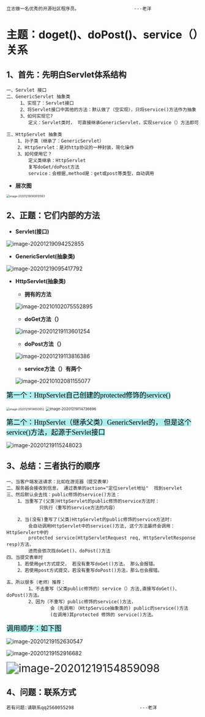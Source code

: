 ~~~
立志做一名优秀的开源社区程序员。					---老洋
~~~

# 主题：doget()、doPost()、service（）关系

## 1、首先：先明白Servlet体系结构

~~~
一、Servlet 接口
二、GenericServlet 抽象类
	 1、实现了：Servlet接口
	 2、将Servlet接口中其他的方法：默认做了（空实现），只将service()方法作为抽象
	 3、如何实现它?
	 	定义：Servlet类时， 可直接继承GenericServlet，实现service（）方法即可
	 
三、HttpServlet 抽象类
	1、孙子类（继承了：GenericServlet）
	2、HttpServlet：是对http协议的一种封装，简化操作
	3、如何使用它？
		定义类继承：HttpServlet
		复写doGet/doPost方法
		service：会根据,method是：get或post等类型，自动调用
~~~

- **层次图**

<img src="https://gitee.com/sheep-are-flying-in-the-sky/my-picture/raw/master/picture5/image-20201219093810593.png" alt="image-20201219093810593" style="zoom:50%;" />



## 2、正题：它们内部的方法

- **Servlet(接口)**

![image-20201219094252855](https://gitee.com/sheep-are-flying-in-the-sky/my-picture/raw/master/picture5/image-20201219094252855.png)

- **GenericServlet(抽象类)**

![image-20201219095417792](https://gitee.com/sheep-are-flying-in-the-sky/my-picture/raw/master/picture5/image-20201219095417792.png)

- **HttpServlet(抽象类)**

  - **拥有的方法**

  ![image-20210102075552895](https://gitee.com/sheep-are-flying-in-the-sky/my-picture/raw/master/picture6/image-20210102075552895.png)

  - **doGet方法（）**

  ![image-20201219113601254](https://gitee.com/sheep-are-flying-in-the-sky/my-picture/raw/master/picture5/image-20201219113601254.png)

  

  - **doPost方法（）**

  ![image-20201219113816386](https://gitee.com/sheep-are-flying-in-the-sky/my-picture/raw/master/picture5/image-20201219113816386.png)

  

  - **service方法（）有两个**

  ![image-20210102081155077](https://gitee.com/sheep-are-flying-in-the-sky/my-picture/raw/master/picture6/image-20210102081155077.png)

<span style='color:black;background:PaleTurquoise;font-size:18px;font-family:微软雅黑;'>第一个：HttpServlet自己创建的protected修饰的service()</span>

<img src="https://gitee.com/sheep-are-flying-in-the-sky/my-picture/raw/master/picture5/image-20201219114650852.png" alt="image-20201219114650852" style="zoom: 50%;" />

<img src="https://gitee.com/sheep-are-flying-in-the-sky/my-picture/raw/master/picture5/image-20201219114736696.png" alt="image-20201219114736696" style="zoom: 67%;" />



<span style='color:black;background:PaleTurquoise;font-size:18px;font-family:微软雅黑;'>第二个：HttpServlet（继承父类）GenericServlet的， 但是这个service()方法，起源于Servlet接口</span>

![image-20201219115248023](https://gitee.com/sheep-are-flying-in-the-sky/my-picture/raw/master/picture5/image-20201219115248023.png)



## 3、总结：三者执行的顺序

~~~
一、当客户端发送请求：比如在游览器（提交表单）
二、服务器会接收到信息， 通过表单的action="定位servlet地址"  找到servlet
三、然后默认会去找：public修饰的service()方法：
	1、当重写了(父类)HttpServlet的public修饰的service方法时：
			只执行（重写的service方法的内容）
			
    2、当(没有)重写了(父类)HttpServlet的public修饰的service方法时:
    	会自动调用HttpServlet中的service()方法, 这个方法最终会调用：HttpServlert中的
    	protected service(HttpServletRequest req, HttpServletResponse resp)方法，
        进而会依次找doGet()、doPost()方法	
四、当提交表单时
	1、若使用get方式提交， 若没有重写doGet()方法， 那么会报错。
	2、若使用post方式提交，若没有重写doPost()方法，那么也会报错。

五、所以很多（老师）推荐：
		1、不去重写（父类public修饰的）service（）方法,直接写doGet()、doPost()方法。
		2、因为（不重写）public修饰的service()方法，
				会（先调用）（HttpService抽象类的) public的service()方法
				(在调用)其protected 修饰的 service()方法。	     			
~~~

<span style='color:black;background:PaleTurquoise;font-size:18px;font-family:微软雅黑;'>调用顺序：如下图</span>

![image-20201219152630547](https://gitee.com/sheep-are-flying-in-the-sky/my-picture/raw/master/picture5/image-20201219152630547.png)

![image-20201219152916682](https://gitee.com/sheep-are-flying-in-the-sky/my-picture/raw/master/picture5/image-20201219152916682.png)

<img src="https://gitee.com/sheep-are-flying-in-the-sky/my-picture/raw/master/picture5/image-20201219154859098.png" alt="image-20201219154859098" style="zoom: 200%;" />



## 4、问题：联系方式

~~~
若有问题:请联系qq2560055298 						---老洋
~~~
